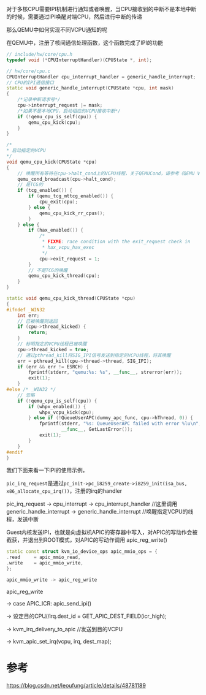 
对于多核CPU需要IPI机制进行通知或者唤醒，当CPU接收到的中断不是本地中断的时候，需要通过IPI唤醒对端CPU，然后进行中断的传递

那么QEMU中如何实现不同VCPU通知的呢

在QEMU中，注册了核间通信处理函数，这个函数完成了IPI的功能

```cpp
// include/hw/core/cpu.h
typedef void (*CPUInterruptHandler)(CPUState *, int);

// hw/core/cpu.c
CPUInterruptHandler cpu_interrupt_handler = generic_handle_interrupt;
// CPU的IPI通信接口
static void generic_handle_interrupt(CPUState *cpu, int mask)
{   
    /*记录中断请求号*/
    cpu->interrupt_request |= mask;
    /*如果不是本地CPU，启动相应的VCPU接收中断*/
    if (!qemu_cpu_is_self(cpu)) {
        qemu_cpu_kick(cpu);
    }
}
```

```cpp
/*
* 启动指定的VCPU
*/
void qemu_cpu_kick(CPUState *cpu)
{
    // 唤醒所有等待在cpu->halt_cond上的VCPU线程，关于QEMUCond，请参考《QEMU VCPU线程同步机制之QemuCond》
    qemu_cond_broadcast(cpu->halt_cond);
    // 是TCG的
    if (tcg_enabled()) {
        if (qemu_tcg_mttcg_enabled()) {
            cpu_exit(cpu);
        } else {
            qemu_cpu_kick_rr_cpus();
        }
    } else {
        if (hax_enabled()) {
            /*
             * FIXME: race condition with the exit_request check in
             * hax_vcpu_hax_exec
             */
            cpu->exit_request = 1;
        }
        // 不是TCG的唤醒
        qemu_cpu_kick_thread(cpu);
    }
}
```

```cpp
static void qemu_cpu_kick_thread(CPUState *cpu)
{
#ifndef _WIN32
    int err;
    // 已被唤醒则返回
    if (cpu->thread_kicked) {
        return;
    }
    // 标明指定的VCPU线程已被唤醒
    cpu->thread_kicked = true;
    // 通过pthread_kill将SIG_IPI信号发送到指定的VCPU线程，将其唤醒
    err = pthread_kill(cpu->thread->thread, SIG_IPI);
    if (err && err != ESRCH) {
        fprintf(stderr, "qemu:%s: %s", __func__, strerror(err));
        exit(1);
    }
#else /* _WIN32 */
    // 忽略
    if (!qemu_cpu_is_self(cpu)) {
        if (whpx_enabled()) {
            whpx_vcpu_kick(cpu);
        } else if (!QueueUserAPC(dummy_apc_func, cpu->hThread, 0)) {
            fprintf(stderr, "%s: QueueUserAPC failed with error %lu\n",
                    __func__, GetLastError());
            exit(1);
        }
    }
#endif
}
```

我们下面来看一下IPI的使用示例，

`pic_irq_request`是通过`pc_init->pc_i8259_create->i8259_init(isa_bus, x86_allocate_cpu_irq())`，注册的irq的handler

pic_irq_request
-> cpu_interrupt
-> cpu_interrupt_handler //这里调用 generic_handle_interrupt
-> generic_handle_interrupt //唤醒指定VCPU的线程，发送中断









Guest内核发送IPI，也就是向虚拟机APIC的寄存器中写入，对APIC的写动作会被截获，并退出到ROOT模式，对APIC的写动作调用 apic_reg_write()


```cpp
static const struct kvm_io_device_ops apic_mmio_ops = {
.read     = apic_mmio_read,
.write    = apic_mmio_write,
};
```

```cpp
apic_mmio_write -> apic_reg_write
```


apic_reg_write 

-> case APIC_ICR: apic_send_ipi() 

-> 设定目的CPU//irq.dest_id = GET_APIC_DEST_FIELD(icr_high); 

-> kvm_irq_delivery_to_apic //发送到目的VCPU 

-> kvm_apic_set_irq(vcpu, irq, dest_map);

# 参考

https://blog.csdn.net/leoufung/article/details/48781189